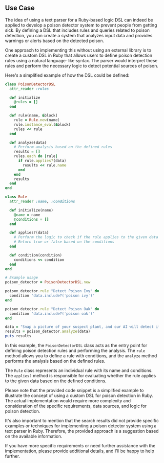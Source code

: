 ## Use Case
The idea of using a text parser for a Ruby-based logic DSL can indeed be applied to develop a poison detector system to prevent people from getting sick. By defining a DSL that includes rules and queries related to poison detection, you can create a system that analyzes input data and provides warnings or alerts based on the detected poison.

One approach to implementing this without using an external library is to create a custom DSL in Ruby that allows users to define poison detection rules using a natural language-like syntax. The parser would interpret these rules and perform the necessary logic to detect potential sources of poison.

Here's a simplified example of how the DSL could be defined:

```ruby
class PoisonDetectorDSL
  attr_reader :rules

  def initialize
    @rules = []
  end

  def rule(name, &block)
    rule = Rule.new(name)
    rule.instance_eval(&block)
    rules << rule
  end

  def analyze(data)
    # Perform analysis based on the defined rules
    results = []
    rules.each do |rule|
      if rule.applies?(data)
        results << rule.name
      end
    end
    results
  end
end

class Rule
  attr_reader :name, :conditions

  def initialize(name)
    @name = name
    @conditions = []
  end

  def applies?(data)
    # Perform the logic to check if the rule applies to the given data
    # Return true or false based on the conditions
  end

  def condition(condition)
    conditions << condition
  end
end

# Example usage
poison_detector = PoisonDetectorDSL.new

poison_detector.rule "Detect Poison Ivy" do
  condition "data.include?('poison ivy')"
end

poison_detector.rule "Detect Poison Oak" do
  condition "data.include?('poison oak')"
end

data = "Snap a picture of your suspect plant, and our AI will detect if it's poison ivy or poison oak."
results = poison_detector.analyze(data)
puts results
```

In this example, the `PoisonDetectorDSL` class acts as the entry point for defining poison detection rules and performing the analysis. The `rule` method allows you to define a rule with conditions, and the `analyze` method performs the analysis based on the defined rules.

The `Rule` class represents an individual rule with its name and conditions. The `applies?` method is responsible for evaluating whether the rule applies to the given data based on the defined conditions.

Please note that the provided code snippet is a simplified example to illustrate the concept of using a custom DSL for poison detection in Ruby. The actual implementation would require more complexity and consideration of the specific requirements, data sources, and logic for poison detection.

It's also important to mention that the search results did not provide specific examples or techniques for implementing a poison detector system using a text parser in Ruby. Therefore, the provided approach is a suggestion based on the available information.

If you have more specific requirements or need further assistance with the implementation, please provide additional details, and I'll be happy to help further.
